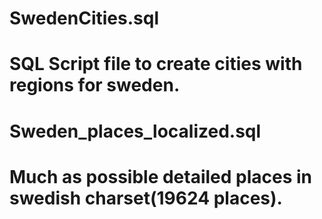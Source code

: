 # SwedenCities.sql
# SQL Script file to create cities with regions for sweden.
# Sweden_places_localized.sql
# Much as possible detailed places in swedish charset(19624 places).

